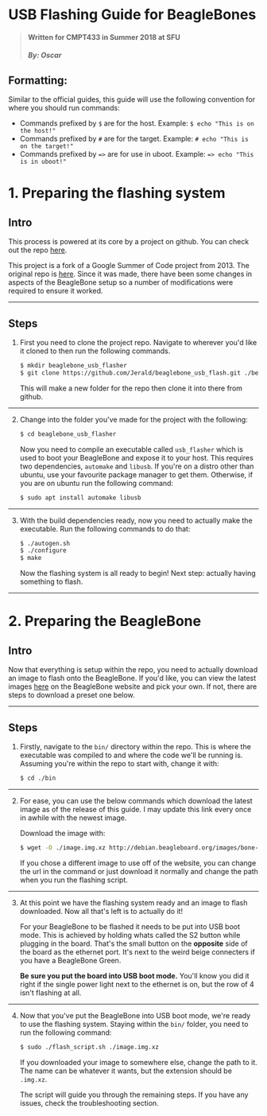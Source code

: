 # USB Flashing Guide for BeagleBones
>#### Written for CMPT433 in Summer 2018 at SFU
>##### By: Oscar

## Formatting: 
Similar to the official guides, this guide will use the following convention for where you should run commands:

* Commands prefixed by `$` are for the host. Example: `$ echo "This is on the host!"`
* Commands prefixed by `#` are for the target. Example: `# echo "This is on the target!"`
* Commands prefixed by `=>` are for use in uboot. Example: `=> echo "This is in uboot!"`


# 1. Preparing the flashing system

## Intro
This process is powered at its core by a project on github. You can check out the repo [here](https://github.com/Jerald/beaglebone_usb_flash).

This project is a fork of a Google Summer of Code project from 2013. The original repo is [here](https://github.com/ungureanuvladvictor/BBBlfs). Since it was made, there have been some changes in aspects of the BeagleBone setup so a number of modifications were required to ensure it worked.

---

## Steps

1. First you need to clone the project repo. Navigate to wherever you'd like it cloned to then run the following commands.
    ```sh
    $ mkdir beaglebone_usb_flasher
    $ git clone https://github.com/Jerald/beaglebone_usb_flash.git ./beaglebone_usb_flasher
    ```
    This will make a new folder for the repo then clone it into there from github. 

---

2. Change into the folder you've made for the project with the following:
    ```sh
    $ cd beaglebone_usb_flasher
    ```
    Now you need to compile an executable called `usb_flasher` which is used to boot your BeagleBone and expose it to your host. This requires two dependencies, `automake` and `libusb`. If you're on a distro other than ubuntu, use your favourite package manager to get them. Otherwise, if you are on ubuntu run the following command:
    ```sh
    $ sudo apt install automake libusb
    ```

---

3. With the build dependencies ready, now you need to actually make the executable. Run the following commands to do that:
    ```sh
    $ ./autogen.sh
    $ ./configure
    $ make
    ```
    Now the flashing system is all ready to begin! Next step: actually having something to flash.

---

# 2. Preparing the BeagleBone

## Intro 
Now that everything is setup within the repo, you need to actually download an image to flash onto the BeagleBone. If you'd like, you can view the latest images [here](http://beagleboard.org/latest-images) on the BeagleBone website and pick your own. If not, there are steps to download a preset one below.

---

## Steps

1. Firstly, navigate to the `bin/` directory within the repo. This is where the executable was compiled to and where the code we'll be running is. Assuming you're within the repo to start with, change it with:
    ```sh
    $ cd ./bin
    ```

---

2. For ease, you can use the below commands which download the latest image as of the release of this guide. I may update this link every once in awhile with the newest image.

    Download the image with:
    ```sh
    $ wget -O ./image.img.xz http://debian.beagleboard.org/images/bone-debian-9.4-iot-armhf-2018-06-17-4gb.img.xz
    ```
    If you chose a different image to use off of the website, you can change the url in the command or just download it normally and change the path when you run the flashing script.

---

3. At this point we have the flashing system ready and an image to flash downloaded. Now all that's left is to actually do it!

    For your BeagleBone to be flashed it needs to be put into USB boot mode. This is achieved by holding whats called the S2 button while plugging in the board. That's the small button on the **opposite** side of the board as the ethernet port. It's next to the weird beige connecters if you have a BeagleBone Green.

    **Be sure you put the board into USB boot mode.** You'll know you did it right if the single power light next to the ethernet is on, but the row of 4 isn't flashing at all.

---

4. Now that you've put the BeagleBone into USB boot mode, we're ready to use the flashing system. Staying within the `bin/` folder, you need to run the following command:
    ```sh
    $ sudo ./flash_script.sh ./image.img.xz
    ```
    If you downloaded your image to somewhere else, change the path to it. The name can be whatever it wants, but the extension should be `.img.xz`.

    The script will guide you through the remaining steps. If you have any issues, check the troubleshooting section.


